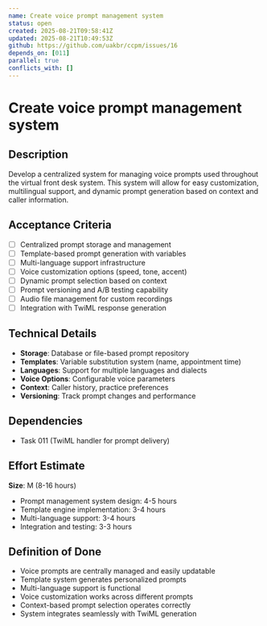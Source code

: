 ```yaml
---
name: Create voice prompt management system
status: open
created: 2025-08-21T09:58:41Z
updated: 2025-08-21T10:49:53Z
github: https://github.com/uakbr/ccpm/issues/16
depends_on: [011]
parallel: true
conflicts_with: []
---
```


# Create voice prompt management system

## Description
Develop a centralized system for managing voice prompts used throughout the virtual front desk system. This system will allow for easy customization, multilingual support, and dynamic prompt generation based on context and caller information.

## Acceptance Criteria
- [ ] Centralized prompt storage and management
- [ ] Template-based prompt generation with variables
- [ ] Multi-language support infrastructure
- [ ] Voice customization options (speed, tone, accent)
- [ ] Dynamic prompt selection based on context
- [ ] Prompt versioning and A/B testing capability
- [ ] Audio file management for custom recordings
- [ ] Integration with TwiML response generation

## Technical Details
- **Storage**: Database or file-based prompt repository
- **Templates**: Variable substitution system (name, appointment time)
- **Languages**: Support for multiple languages and dialects
- **Voice Options**: Configurable voice parameters
- **Context**: Caller history, practice preferences
- **Versioning**: Track prompt changes and performance

## Dependencies
- Task 011 (TwiML handler for prompt delivery)

## Effort Estimate
**Size**: M (8-16 hours)
- Prompt management system design: 4-5 hours
- Template engine implementation: 3-4 hours
- Multi-language support: 3-4 hours
- Integration and testing: 3-3 hours

## Definition of Done
- Voice prompts are centrally managed and easily updatable
- Template system generates personalized prompts
- Multi-language support is functional
- Voice customization works across different prompts
- Context-based prompt selection operates correctly
- System integrates seamlessly with TwiML generation
